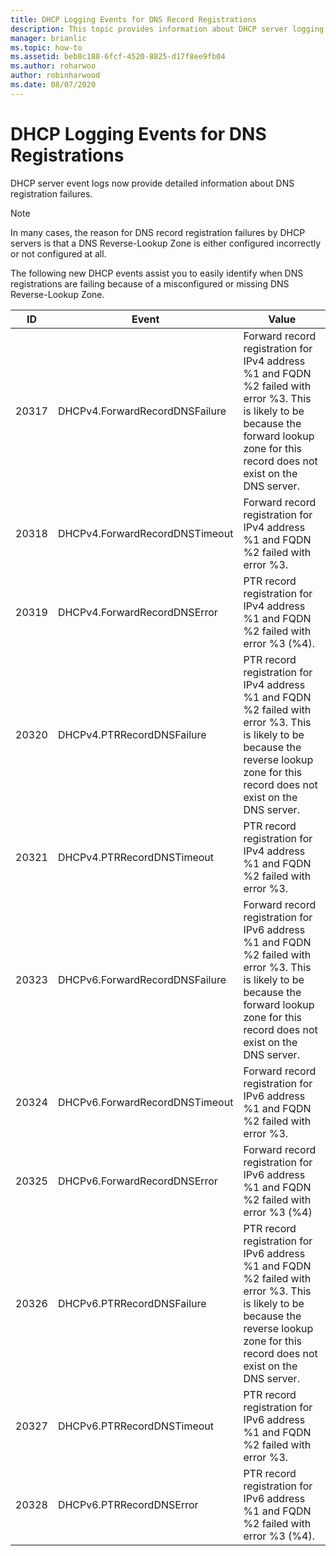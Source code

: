 ```yaml
---
title: DHCP Logging Events for DNS Record Registrations
description: This topic provides information about DHCP server logging events in Windows Server 2016.
manager: brianlic
ms.topic: how-to
ms.assetid: beb8c188-6fcf-4520-8825-d17f8ee9fb04
ms.author: roharwoo
author: robinharwood
ms.date: 08/07/2020
---
```


# DHCP Logging Events for DNS Registrations

DHCP server event logs now provide detailed information about DNS registration failures.

>[!NOTE]
>In many cases, the reason for DNS record registration failures by DHCP servers is that a DNS Reverse\-Lookup Zone is either configured incorrectly or not configured at all.

The following new DHCP events assist you to easily identify when DNS registrations are failing because of a misconfigured or missing DNS Reverse\-Lookup Zone.

|ID|Event|Value|
|-----|--------------------|--------------------------------------------------------|
|20317|DHCPv4.ForwardRecordDNSFailure|Forward record registration for IPv4 address %1 and FQDN %2 failed with error %3. This is likely to be because the forward lookup zone for this record does not exist on the DNS server.|
|20318|DHCPv4.ForwardRecordDNSTimeout|Forward record registration for IPv4 address %1 and FQDN %2 failed with error %3.|
|20319|DHCPv4.ForwardRecordDNSError|PTR record registration for IPv4 address %1 and FQDN %2 failed with error %3 \(%4\).|
|20320|DHCPv4.PTRRecordDNSFailure|PTR record registration for IPv4 address %1 and FQDN %2 failed with error %3. This is likely to be because the reverse lookup zone for this record does not exist on the DNS server.|
|20321|DHCPv4.PTRRecordDNSTimeout|PTR record registration for IPv4 address %1 and FQDN %2 failed with error %3.|
|20323|DHCPv6.ForwardRecordDNSFailure|Forward record registration for IPv6 address %1 and FQDN %2 failed with error %3. This is likely to be because the forward lookup zone for this record does not exist on the DNS server.|
|20324|DHCPv6.ForwardRecordDNSTimeout|Forward record registration for IPv6 address %1 and FQDN %2 failed with error %3.|
|20325|DHCPv6.ForwardRecordDNSError|Forward record registration for IPv6 address %1 and FQDN %2 failed with error %3 \(%4\)|
|20326|DHCPv6.PTRRecordDNSFailure|PTR record registration for IPv6 address %1 and FQDN %2 failed with error %3. This is likely to be because the reverse lookup zone for this record does not exist on the DNS server.|
|20327|DHCPv6.PTRRecordDNSTimeout|PTR record registration for IPv6 address %1 and FQDN %2 failed with error %3.|
|20328|DHCPv6.PTRRecordDNSError|PTR record registration for IPv6 address %1 and FQDN %2 failed with error %3 \(%4\).|

